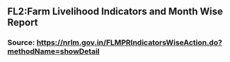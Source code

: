 ## FL2:Farm Livelihood Indicators and Month Wise Report
### Source: https://nrlm.gov.in/FLMPRIndicatorsWiseAction.do?methodName=showDetail


